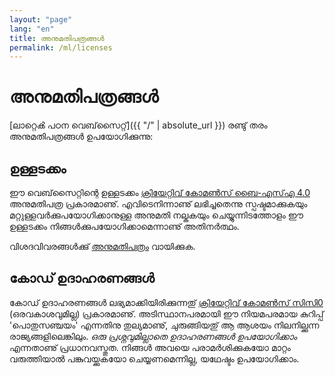 ```yaml
---
layout: "page"
lang: "en"
title: അനുമതിപത്രങ്ങൾ
permalink: /ml/licenses
---
```


# അനുമതിപത്രങ്ങൾ

[ലാറ്റെൿ പഠന വെബ്‌സൈറ്റ്]({{ "/" | absolute_url }}) രണ്ടു് തരം അനുമതിപത്രങ്ങൾ ഉപയോഗിക്കുന്നു:

## ഉള്ളടക്കം

ഈ വെബ്‌സൈറ്റിന്റെ ഉള്ളടക്കം [ക്രിയേറ്റിവ് കോമണ്‍സ് ബൈ-എസ്എ 4.0](https://creativecommons.org/licenses/by-sa/4.0/)
അനുമതിപത്ര പ്രകാരമാണു്. എവിടെനിന്നാണു് ലഭിച്ചതെന്നു സ്പഷ്ടമാക്കുകയും മറ്റുള്ളവര്‍ക്കുപയോഗിക്കാനുള്ള
അനുമതി നല്കുകയും ചെയ്യുന്നിടത്തോളം ഈ ഉള്ളടക്കം നിങ്ങള്‍ക്കുപയോഗിക്കാമെന്നാണു് അതിനര്‍ത്ഥം.

വിശദവിവരങ്ങള്‍ക്കു് [അനുമതിപത്രം](../LICENSE) വായിക്കുക.

## കോഡ് ഉദാഹരണങ്ങൾ

കോഡ് ഉദാഹരണങ്ങൾ ലഭ്യമാക്കിയിരിക്കുന്നതു് [ക്രിയേറ്റിവ് കോമണ്‍സ് സിസി0](https://creativecommons.org/share-your-work/public-domain/cc0/) 
(ഒരവകാശവുമില്ല) പ്രകാരമാണു്. അടിസ്ഥാനപരമായി ഈ നിയമപരമായ കുറിപ്പ് 'പൊതുസഞ്ചയം' എന്നതിനു
തുല്യമാണു്, ചുരുങ്ങിയതു് ആ ആശയം നിലനില്ക്കുന്ന രാജ്യങ്ങളിലെങ്കിലും. _ഒരു പ്രശ്നവുമില്ലാതെ ഉദാഹരണങ്ങൾ ഉപയോഗിക്കാം_
എന്നതാണു് പ്രധാനവസ്തുത. നിങ്ങൾ അവയെ പരാമര്‍ശിക്കുകയോ മാറ്റം വരുത്തിയാൽ പങ്കുവയ്ക്കുകയോ ചെയ്യണമെന്നില്ല,
യഥേഷ്ടം ഉപയോഗിക്കാം.
